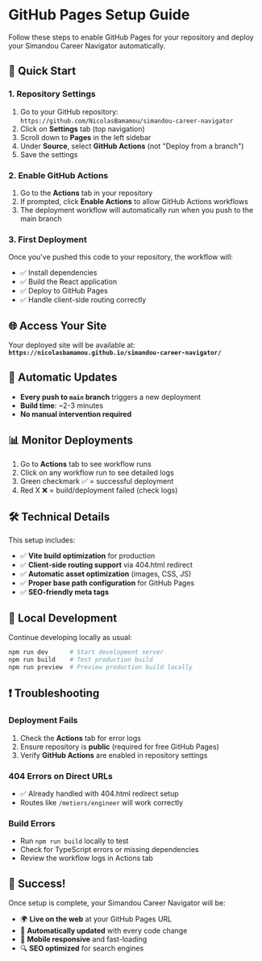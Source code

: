 # GitHub Pages Setup Guide

Follow these steps to enable GitHub Pages for your repository and deploy your Simandou Career Navigator automatically.

## 🚀 Quick Start

### 1. Repository Settings

1. Go to your GitHub repository: `https://github.com/NicolasBamamou/simandou-career-navigator`
2. Click on **Settings** tab (top navigation)
3. Scroll down to **Pages** in the left sidebar
4. Under **Source**, select **GitHub Actions** (not "Deploy from a branch")
5. Save the settings

### 2. Enable GitHub Actions

1. Go to the **Actions** tab in your repository
2. If prompted, click **Enable Actions** to allow GitHub Actions workflows
3. The deployment workflow will automatically run when you push to the main branch

### 3. First Deployment

Once you've pushed this code to your repository, the workflow will:
- ✅ Install dependencies
- ✅ Build the React application
- ✅ Deploy to GitHub Pages
- ✅ Handle client-side routing correctly

## 🌐 Access Your Site

Your deployed site will be available at:
**`https://nicolasbamamou.github.io/simandou-career-navigator/`**

## 🔄 Automatic Updates

- **Every push to `main` branch** triggers a new deployment
- **Build time**: ~2-3 minutes
- **No manual intervention required**

## 📊 Monitor Deployments

1. Go to **Actions** tab to see workflow runs
2. Click on any workflow run to see detailed logs
3. Green checkmark ✅ = successful deployment
4. Red X ❌ = build/deployment failed (check logs)

## 🛠️ Technical Details

This setup includes:
- ✅ **Vite build optimization** for production
- ✅ **Client-side routing support** via 404.html redirect
- ✅ **Automatic asset optimization** (images, CSS, JS)
- ✅ **Proper base path configuration** for GitHub Pages
- ✅ **SEO-friendly meta tags**

## 🔧 Local Development

Continue developing locally as usual:
```bash
npm run dev      # Start development server
npm run build    # Test production build
npm run preview  # Preview production build locally
```

## ❗ Troubleshooting

### Deployment Fails
1. Check the **Actions** tab for error logs
2. Ensure repository is **public** (required for free GitHub Pages)
3. Verify **GitHub Actions** are enabled in repository settings

### 404 Errors on Direct URLs
- ✅ Already handled with 404.html redirect setup
- Routes like `/metiers/engineer` will work correctly

### Build Errors
- Run `npm run build` locally to test
- Check for TypeScript errors or missing dependencies
- Review the workflow logs in Actions tab

## 🎉 Success!

Once setup is complete, your Simandou Career Navigator will be:
- 🌍 **Live on the web** at your GitHub Pages URL
- 🔄 **Automatically updated** with every code change
- 📱 **Mobile responsive** and fast-loading
- 🔍 **SEO optimized** for search engines

